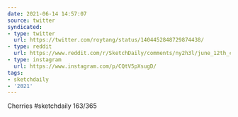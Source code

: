 ```yaml
---
date: 2021-06-14 14:57:07
source: twitter
syndicated:
- type: twitter
  url: https://twitter.com/roytang/status/1404452848729874438/
- type: reddit
  url: https://www.reddit.com/r/SketchDaily/comments/ny2h3l/june_12th_cherries/h1qksjf/
- type: instagram
  url: https://www.instagram.com/p/CQtV5pXsugD/
tags:
- sketchdaily
- '2021'
---
```


Cherries #sketchdaily 163/365